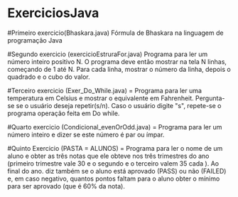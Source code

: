 # ExerciciosJava

 #Primeiro exercicio(Bhaskara.java) Fórmula de Bhaskara na linguagem de programação Java
 
 #Segundo exercicio (exercicioEstruraFor.java) Programa para ler um número inteiro positivo N. O programa deve então mostrar na tela N linhas, começando de 1 até N. Para cada linha, mostrar o número da linha, depois o quadrado e o cubo do valor.

#Terceiro exercicio (Exer_Do_While.java) = Programa para ler uma temperatura em Celsius e mostrar o equivalente em Fahrenheit. Pergunta-se se o usuário deseja repetir(s/n). Caso o usuário digite "s", repete-se o programa operação feita em Do while.

#Quarto exercicio (Condicional_evenOrOdd.java) = Programa para ler um número inteiro e dizer se este número é par ou ímpar.

#Quinto Exercicio  (PASTA = ALUNOS) = Programa para ler o nome de um aluno e obter as três notas que ele obteve nos três trimestres do ano (primeiro trimestre vale 30 e o segundo e o terceiro valem 35 cada ). Ao final do ano. diz também se o aluno está aprovado (PASS) ou não (FAILED) e, em caso negativo, quantos pontos faltam para o aluno obter o mínimo para ser aprovado (que é 60% da nota). 
